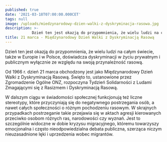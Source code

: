 ```yaml
---
published: true
date: '2021-03-18T07:00:00.000CET'
tags: null
image: /uploads/miedzynarodowy-dzien-walki-z-dyskryminacja-rasowa.jpg
description: >-
            Dzień ten jest okazją do przypomnienia, że wielu ludzi na całym świecie, także w Europie i w Polsce, doświadcza dyskryminacji. 
title: 21 marca - Międzynarodowy Dzień Walki z Dyskryminacją Rasową
---
```



Dzień ten jest okazją do przypomnienia, że wielu ludzi na całym świecie, także w Europie i w Polsce, doświadcza dyskryminacji w życiu prywatnym i publicznym wyłącznie ze względu na swoją przynależność rasową.

Od 1966 r. dzień 21 marca obchodzony jest jako Międzynarodowy Dzień Walki z Dyskryminacją Rasową. Święto to, ustanowione przez Zgromadzenie Ogólne ONZ, rozpoczyna Tydzień Solidarności z Ludami Zmagającymi się z Rasizmem i Dyskryminacją Rasową.

W dalszym ciągu w świadomości społecznej funkcjonują też liczne stereotypy, które przyczyniają się do negatywnego postrzegania osób, a nawet całych społeczności o różnym pochodzeniu rasowym. W skrajnych przypadkach postrzeganie takie przejawia się w aktach agresji kierowanych przeciwko osobom różnych ras, narodowości czy wyznań. Jest to szczególnie widoczne w dobie kryzysu migracyjnego, któremu towarzyszy emocjonalna i często nieodpowiedzialna debata publiczna, szerząca niczym nieuzasadnione lęki i uprzedzenia wobec migrantów.